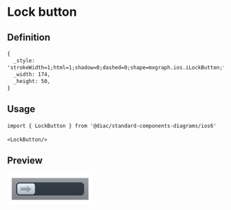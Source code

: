 # Lock button

## Definition

```
{
  _style: 'strokeWidth=1;html=1;shadow=0;dashed=0;shape=mxgraph.ios.iLockButton;fontColor=#cccccc;fontSize=13;mainText=;spacingLeft=50;spacingRight=10;align=center;sketch=0;whiteSpace=wrap;',
  _width: 174,
  _height: 50,
}
```

## Usage

```
import { LockButton } from '@diac/standard-components-diagrams/ios6'

<LockButton/>
```

## Preview

<img src="./lock-button.png" width="200"/>
